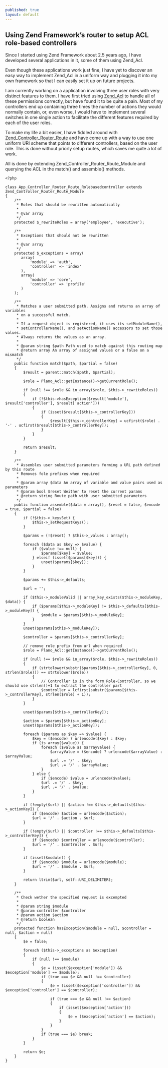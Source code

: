 ```yaml
---
published: true
layout: default
---
```


## Using Zend Framework’s router to setup ACL role-based controllers

Since I started using Zend Framework about 2.5 years ago, I have developed several applications in it, some of them using Zend_Acl.

Even though these applications work just fine, I have yet to discover an easy way to implement Zend_Acl in a uniform way and plugging it into my own framework so that I can easily set it up on future projects.

I am currently working on a application involving three user roles with very distinct features to them. I have first tried using [Zend_Acl](http://framework.zend.com/manual/en/zend.acl.html) to handle all of these permissions correctly, but have found it to be quite a pain. Most of my controllers end up containing three times the number of actions they would normally contain, or, even worse, I would have to implement several switches in one single action to facilitate the different features required by each of the user roles.

To make my life a bit easier, I have fiddled around with [Zend_Controller_Router_Route](http://framework.zend.com/manual/en/zend.controller.router.html) and have come up with a way to use one uniform URI scheme that points to different controllers, based on the user role. This is done without priorly setup routes, which saves me quite a lot of work.

All is done by extending Zend_Controller_Router_Route_Module and querying the ACL in the match() and assemble() methods.

    <?php 
     
    class App_Controller_Router_Route_Rolebasedcontroller extends Zend_Controller_Router_Route_Module
    {
        /**
         * Roles that should be rewritten automatically
         * 
         * @var array
         */
        protected $_rewriteRoles = array('employee', 'executive');
         
        /**
         * Exceptions that should not be rewritten
         * 
         * @var array
         */
        protected $_exceptions = array(
           array(
               'module' => 'auth',
               'controller' => 'index'
           ),
           array(
               'module' => 'core',
               'controller' => 'profile'
           )
        );
     
        /**
         * Matches a user submitted path. Assigns and returns an array of variables
         * on a successful match.
         *
         * If a request object is registered, it uses its setModuleName(),
         * setControllerName(), and setActionName() accessors to set those values.
         * Always returns the values as an array.
         *
         * @param string $path Path used to match against this routing map
         * @return array An array of assigned values or a false on a mismatch
         */
        public function match($path, $partial = false)
        {
            $result = parent::match($path, $partial);
             
            $role = Plano_Acl::getInstance()->getCurrentRole();
             
            if (null !== $role && in_array($role, $this->_rewriteRoles))
            {
                if (!$this->hasException($result['module'], $result['controller'], $result['action']))           
                {
                    if (isset($result[$this->_controllerKey]))
                    {
                        $result[$this->_controllerKey] = ucfirst($role) . '-' . ucfirst($result[$this->_controllerKey]);
                    }
                }
            }
             
            return $result;
        }
         
        /**
         * Assembles user submitted parameters forming a URL path defined by this route
         * Removes fole prefixes when required
         *
         * @param array $data An array of variable and value pairs used as parameters
         * @param bool $reset Weither to reset the current params
         * @return string Route path with user submitted parameters
         */
        public function assemble($data = array(), $reset = false, $encode = true, $partial = false)
        {
            if (!$this->_keysSet) {
                $this->_setRequestKeys();
            }
             
            $params = (!$reset) ? $this->_values : array();
     
            foreach ($data as $key => $value) {
                if ($value !== null) {
                    $params[$key] = $value;
                } elseif (isset($params[$key])) {
                    unset($params[$key]);
                }
            }
     
            $params += $this->_defaults;
     
            $url = '';
     
            if ($this->_moduleValid || array_key_exists($this->_moduleKey, $data)) {
                if ($params[$this->_moduleKey] != $this->_defaults[$this->_moduleKey]) {
                    $module = $params[$this->_moduleKey];
                }
            }
            unset($params[$this->_moduleKey]);
     
            $controller = $params[$this->_controllerKey];
             
            // remove role prefix from url when required
            $role = Plano_Acl::getInstance()->getCurrentRole();
             
            if (null !== $role && in_array($role, $this->_rewriteRoles))        
            {
                if (strtolower(substr($params[$this->_controllerKey], 0, strlen($role))) == strtolower($role))
                {
                    // Controller is in the form Role-Controller, so we should use strlen()+1 to extract the controller part
                    $controller = lcfirst(substr($params[$this->_controllerKey], strlen($role) + 1));
                }
            }
             
            unset($params[$this->_controllerKey]);
     
            $action = $params[$this->_actionKey];
            unset($params[$this->_actionKey]);
     
            foreach ($params as $key => $value) {
                $key = ($encode) ? urlencode($key) : $key;
                if (is_array($value)) {
                    foreach ($value as $arrayValue) {
                        $arrayValue = ($encode) ? urlencode($arrayValue) : $arrayValue;
                        $url .= '/' . $key;
                        $url .= '/' . $arrayValue;
                    }
                } else {
                    if ($encode) $value = urlencode($value);
                    $url .= '/' . $key;
                    $url .= '/' . $value;
                }
            }
     
            if (!empty($url) || $action !== $this->_defaults[$this->_actionKey]) {
                if ($encode) $action = urlencode($action);
                $url = '/' . $action . $url;
            }
     
            if (!empty($url) || $controller !== $this->_defaults[$this->_controllerKey]) {
                if ($encode) $controller = urlencode($controller);
                $url = '/' . $controller . $url;
            }
     
            if (isset($module)) {
                if ($encode) $module = urlencode($module);
                $url = '/' . $module . $url;
            }
     
            return ltrim($url, self::URI_DELIMITER);
        }   
         
        /**
         * Check wether the specified request is excempted
         * 
         * @param string $module
         * @param controller $controller
         * @param action $action
         * @return boolean
         */
        protected function hasException($module = null, $controller = null, $action = null)
        {
            $e = false;
             
            foreach ($this->_exceptions as $exception)
            {
                if (null !== $module)
                {
                    $e = (isset($exception['module']) && $exception['module'] == $module);
                    if (true === $e && null !== $controller)
                    {
                        $e = (isset($exception['controller']) && $exception['controller'] == $controller);
                         
                        if (true === $e && null !== $action)
                        {
                            if (isset($exception['action']))
                            {
                                $e = ($exception['action'] == $action);
                            }
                        }
                    }
                    if (true === $e) break;
                }
            }
             
            return $e;
        }
    }

